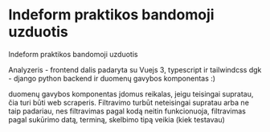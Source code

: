 # Indeform praktikos bandomoji uzduotis
 Indeform praktikos bandomoji uzduotis


Analyzeris - frontend dalis padaryta su Vuejs 3, typescript ir tailwindcss
dgk - django python backend ir duomenų gavybos komponentas :)

duomenų gavybos komponentas įdomus reikalas, jeigu teisingai supratau, čia turi būti web scraperis.
Filtravimo turbūt neteisingai supratau arba ne taip padariau, nes filtravimas pagal kodą neitin funkcionuoja, filtravimas pagal sukūrimo datą, terminą, skelbimo tipą veikia (kiek testavau)
